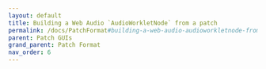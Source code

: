 ```yaml
---
layout: default
title: Building a Web Audio `AudioWorkletNode` from a patch
permalink: /docs/PatchFormat#building-a-web-audio-audioworkletnode-from-a-patch
parent: Patch GUIs
grand_parent: Patch Format
nav_order: 6
---
```

